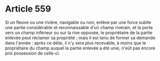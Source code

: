 # Article 559

Si un fleuve ou une rivière, navigable ou non, enlève par une force subite une partie considérable et reconnaissable d'un champ riverain, et la porte vers un champ inférieur ou sur la rive opposée, le propriétaire de la partie enlevée peut réclamer sa propriété ; mais il est tenu de former sa demande dans l'année : après ce délai, il n'y sera plus recevable, à moins que le propriétaire du champ auquel la partie enlevée a été unie, n'eût pas encore pris possession de celle-ci.

